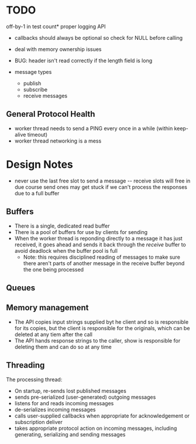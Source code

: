 
# TODO

off-by-1 in test count*
proper logging API
* callbacks should always be optional so check for NULL before calling

* deal with memory ownership issues

* BUG: header isn't read correctly if the length field is long

* message types
    * publish
    * subscribe
    * receive messages

## General Protocol Health

* worker thread needs to send a PING every once in a while (within keep-alive timeout)
* worker thread networking is a mess

# Design Notes

* never use the last free slot to send a message -- receive slots
will free in due course send ones may get stuck if we can't process
the responses due to a full buffer

## Buffers

* There is a single, dedicated read buffer
* There is a pool of buffers for use by clients for sending
* When the worker thread is reponding directly to a message it has just received,
it goes ahead and sends it back through the *receive* buffer to avoid deadlock
when the buffer pool is full
    * Note: this requires disciplined reading of messages to make sure there
    aren't parts of another message in the receive buffer beyond the one being processed

## Queues

## Memory management
* The API copies input strings supplied byt he client and so is
responsible for its copies,
but the client is responsible for the originals, which can be deleted at
any tiem after the call
* The API hands response strings to the caller, show is
responsible for deleting them
and can do so at any time

## Threading

The processing thread:
* On startup, re-sends lost published messages
* sends pre-serialized (user-generated) outgoing messages
* listens for and reads incoming messages
* de-serializes incoming messages
* calls user-supplied callbacks when appropriate for acknowledgement or
subscription deliver
* takes appropriate protocol action on incoming messages, including generating,
serializing and sending messages
